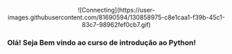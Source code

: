 <p align="center">
![Connecting](https://user-images.githubusercontent.com/81690594/130858975-c8e1caa1-f39b-45c1-83c7-98962fef0cb7.gif)
</p>
  
### Olá! Seja Bem vindo ao curso de introdução ao Python! 
